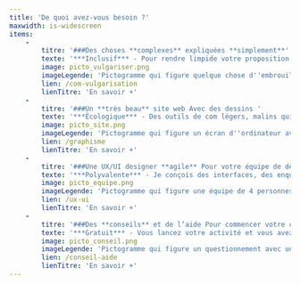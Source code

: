 ```yaml
---
title: 'De quoi avez-vous besoin ?'
maxwidth: is-widescreen
items:
    -
        titre: '###Des choses **complexes** expliquées **simplement**'
        texte: '***Inclusif*** - Pour rendre limpide votre proposition de valeur, favoriser l’accès au droit, prendre des décisions collectives vraiment partagées... Vidéos, infographies, articles, wiki : mes productions s’ancrent dans une étude approfondie de vos publics et de votre sujet.'
        image: picto_vulgariser.png
        imageLegende: 'Pictogramme qui figure quelque chose d''embrouillé puis une flèche vers quelque chose de clarifié, organisé et simplié'
        lien: /com-vulgarisation
        lienTitre: 'En savoir +'
    -
        titre: '###Un **très beau** site web Avec des dessins '
        texte: '***Écologique*** - Des outils de com légers, malins qui reflètent et honorent vos activités et votre identité. Le tout soutenu par la puissance expressive et sensible de l’illustration...'
        image: picto_site.png
        imageLegende: 'Pictogramme qui figure un écran d''ordinateur avec un site à l''aspect original'
        lien: /graphisme
        lienTitre: 'En savoir +'
    -
        titre: '###Une UX/UI designer **agile** Pour votre équipe de dèv'
        texte: '***Polyvalente*** - Je conçois des interfaces, des enquêtes et des tests users et je m’intègre à votre équipe jusqu’à la réalisation (maquettes graphiques, HTML/CSS, création de composants React, Vue.js...).'
        image: picto_equipe.png
        imageLegende: 'Pictogramme qui figure une équipe de 4 personnes, dont une de couleur différente qui lève la main pour montrer son volontarisme'
        lien: /ux-ui
        lienTitre: 'En savoir +'
    -
        titre: '###Des **conseils** et de l’aide Pour commencer votre com'
        texte: '***Gratuit*** - Vous lancez votre activité et vous avez besoin de savoir où mettre votre énergie et votre argent côté com. Je vous propose 1h pour défricher ou vous aider à prendre des décisions.'
        image: picto_conseil.png
        imageLegende: 'Pictogramme qui figure un questionnement avec un philactère de BD et des points d''interrogation'
        lien: /conseil-aide
        lienTitre: 'En savoir +'
---
```


